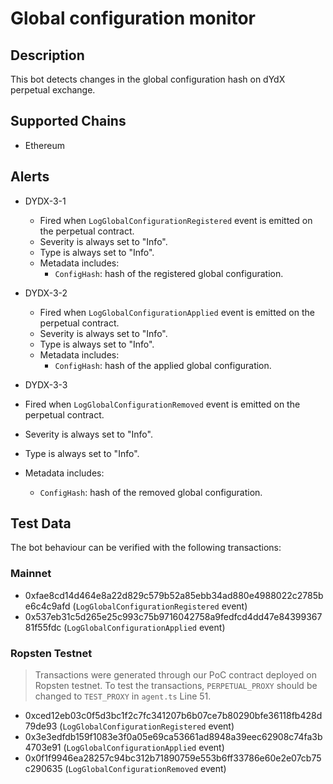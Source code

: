 # Global configuration monitor

## Description

This bot detects changes in the global configuration hash on dYdX perpetual exchange.

## Supported Chains

- Ethereum

## Alerts

- DYDX-3-1

  - Fired when `LogGlobalConfigurationRegistered` event is emitted on the perpetual contract.
  - Severity is always set to "Info".
  - Type is always set to "Info".
  - Metadata includes:
    - `ConfigHash`: hash of the registered global configuration.

- DYDX-3-2

  - Fired when `LogGlobalConfigurationApplied` event is emitted on the perpetual contract.
  - Severity is always set to "Info".
  - Type is always set to "Info".
  - Metadata includes:
    - `ConfigHash`: hash of the applied global configuration.

- DYDX-3-3
- Fired when `LogGlobalConfigurationRemoved` event is emitted on the perpetual contract.
- Severity is always set to "Info".
- Type is always set to "Info".
- Metadata includes:
  - `ConfigHash`: hash of the removed global configuration.

## Test Data

The bot behaviour can be verified with the following transactions:

### Mainnet

- 0xfae8cd14d464e8a22d829c579b52a85ebb34ad880e4988022c2785be6c4c9afd (`LogGlobalConfigurationRegistered` event)
- 0x537eb31c5d265e25c993c75b9716042758a9fedfcd4dd47e8439936781f55fdc (`LogGlobalConfigurationApplied` event)

### Ropsten Testnet

> Transactions were generated through our PoC contract deployed on Ropsten testnet.
> To test the transactions, `PERPETUAL_PROXY` should be changed to `TEST_PROXY` in `agent.ts` Line 51.

- 0xced12eb03c0f5d3bc1f2c7fc341207b6b07ce7b80290bfe36118fb428d79de93 (`LogGlobalConfigurationRegistered` event)
- 0x3e3edfdb159f1083e3f0a05e69ca53661ad8948a39eec62908c74fa3b4703e91 (`LogGlobalConfigurationApplied` event)
- 0x0f1f9946ea28257c94bc312b71890759e553b6ff33786e60e2e07cb75c290635 (`LogGlobalConfigurationRemoved` event)
